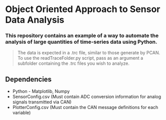 # Object Oriented Approach to Sensor Data Analysis
###  This repository contains an example of a way to automate the analysis of large quantities of time-series data using Python.
> The data is expected in a .trc file, similar to those generate by PCAN.
> To use the readTraceFolder.py script, pass as an argument a subfolder containing the .trc files you wish to analyze.

## Dependencies
- Python - Matplotlib, Numpy
- SensorConfig.csv (Must contain ADC conversion information for analog signals transmitted via CAN)
- PlotterConfig.csv (Must contain the CAN message definitions for each variable)

